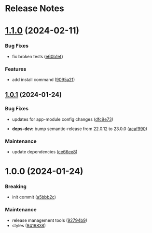 # Release Notes

# [1.1.0](https://github.com/zumacore/modulize/compare/v1.0.1...v1.1.0) (2024-02-11)


### Bug Fixes

* fix broken tests ([e60b1ef](https://github.com/zumacore/modulize/commit/e60b1ef2b8cff7cc0c2f7a39d61c21008c6eb79f))


### Features

* add install command ([9095a21](https://github.com/zumacore/modulize/commit/9095a21f3d2f2f8ef486b059f505d44290e1da0f))

## [1.0.1](https://github.com/zumacore/modulize/compare/v1.0.0...v1.0.1) (2024-01-24)


### Bug Fixes

* updates for app-module config changes ([dfc9e73](https://github.com/zumacore/modulize/commit/dfc9e7389825f7f3727c54e8f23afbd0d3dc0ab8))


* **deps-dev:** bump semantic-release from 22.0.12 to 23.0.0 ([acaf990](https://github.com/zumacore/modulize/commit/acaf9905bed17b328513ea460fdcb0d336c20ac7))


### Maintenance

* update dependencies ([ce66ee8](https://github.com/zumacore/modulize/commit/ce66ee85e82d37b809e647cde8bf469e0b33f5d0))

# 1.0.0 (2024-01-24)


### Breaking

* init commit ([a5bbb2c](https://github.com/zumacore/modulize/commit/a5bbb2ca0e278ba93ca3288a6923d6012adefe41))


### Maintenance

* release management tools ([92794b9](https://github.com/zumacore/modulize/commit/92794b93984d6705a5e419722a522bf5b9a893c5))
* styles ([9419838](https://github.com/zumacore/modulize/commit/94198384a63289dc14ee457d81b1fed883a7e52f))
